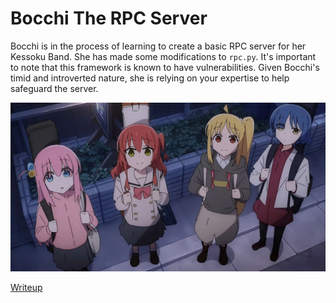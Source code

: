 # Bocchi The RPC Server

Bocchi is in the process of learning to create a basic RPC server for her Kessoku Band. She has made some modifications to `rpc.py`. It's important to note that this framework is known to have vulnerabilities. Given Bocchi's timid and introverted nature, she is relying on your expertise to help safeguard the server.

![bocchi_the_rock](Bocchi-The-Rock.jpg)

[Writeup](https://woanmeo11.hashnode.dev/writeup-bocchi-the-rpc-server)
